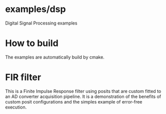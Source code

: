 # examples/dsp

Digital Signal Processing examples

# How to build

The examples are automatically build by cmake.

# FIR filter

This is a Finite Impulse Response filter using posits that are custom fitted to an AD converter acquisition pipeline. 
It is a demonstration of the benefits of custom posit configurations and the simples example of error-free execution.
